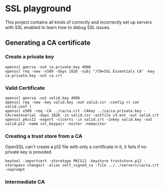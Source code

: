 # SSL playground

This project contains all kinds of correctly and incorrectly set up servers with SSL enabled to learn how to debug SSL issues.

## Generating a CA certificate

### Create a private key

```shell script
openssl genrsa -out ca.private.key 4096
openssl req -new -x509 -days 1826 -subj "/CN=SSL Essentials CA" -key ca.private.key -out ca.crt
```

### Valid Certificate

```shell script
openssl genrsa -out valid.key 4096
openssl req -new -key valid.key -out valid.csr -config <( cat valid.conf )
openssl x509 -req -CA ../ca/ca.crt -CAkey ../ca/ca.private.key -CAcreateserial -days 1826 -in valid.csr -extfile v3.ext -out valid.crt
openssl pkcs12 -export -clcerts -in valid.crt -inkey valid.key -out valid.p12 -name ssl_keypair -noiter -nomaciter
```

### Creating a trust store from a CA

OpenSSL can't create a p12 file with only a certificate in it, it fails if no private key is provided.

```shell script
keytool -importcert -storetype PKCS12 -keystore truststore.p12 -storepass changeit -alias self_signed_ca -file ../../servers/ca/ca.crt -noprompt
```

### Intermediate CA
```

```